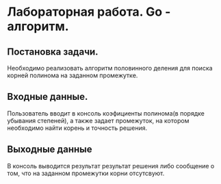 
# Лабораторная работа. Go - алгоритм.

## Постановка задачи.
Необходимо реализовать алгоритм половинного деления для поиска корней полинома на заданном промежутке.
## Входные данные.
Пользователь вводит в консоль коэфициенты полинома(в порядке убывания степеней), а также задает промежуток, на котором необходимо найти корень и точность решения.
## Выходные данные
В консоль выводится результат результат решения либо сообщение о том, что на заданном промежутки корни отсутсвуют.
